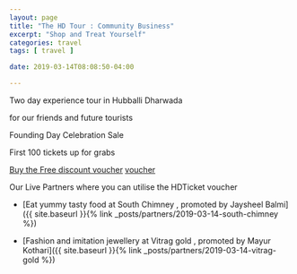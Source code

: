 ```yaml
---
layout: page
title: "The HD Tour : Community Business"
excerpt: "Shop and Treat Yourself"
categories: travel
tags: [ travel ]

date: 2019-03-14T08:08:50-04:00

---
```



Two day experience tour in Hubballi Dharwada

for our friends and future tourists


Founding Day Celebration Sale

First 100 tickets up for grabs

[Buy the Free discount voucher](https://ti.to/the-hd-tour/march-weekends/with/hg6jgd-thhu) [voucher](https://ti.to/the-hd-tour/march-weekends/with/hg6jgd-thhu)


Our Live Partners where you can utilise the HDTicket voucher

* [Eat yummy tasty food at South Chimney , promoted by Jaysheel Balmi]({{ site.baseurl }}{% link _posts/partners/2019-03-14-south-chimney %})

* [Fashion and imitation jewellery at Vitrag gold , promoted by Mayur Kothari]({{ site.baseurl }}{% link _posts/partners/2019-03-14-vitrag-gold %})


<!--
Buy products and get Discounts at our local community business

* [Buy delicious Chocolates from A & A Chocolates , promoted by Anand Kustagi](aachocolates.in)

* [Eat yummy tasty food at South Chimney , promoted by Jaysheel Balmi](slabs.tech)

* [Take ride's around the city in cycles from Deepak Cycles , promoted by Sanket Shah](slabs.tech)

* [Wear colorful clothes from Kothari & Bros shop, promoted by Bharat Kothari](slabs.tech)

* [Flaunt beautiful hand-crafted jewellery TheSilver_Culture , promoted by Chandni Kothari](slabs.tech)

* [Witness Cashew sorting industry, promoted by Ashish Bohara](slabs.tech)

* [Partake healthy nutritious drinks, promoted by Gagandeep Hosmani](slabs.tech)

* [Fashion and imitation jewellery at Vitrag gold , promoted by Mayur Kothari](slabs.tech)
-->

